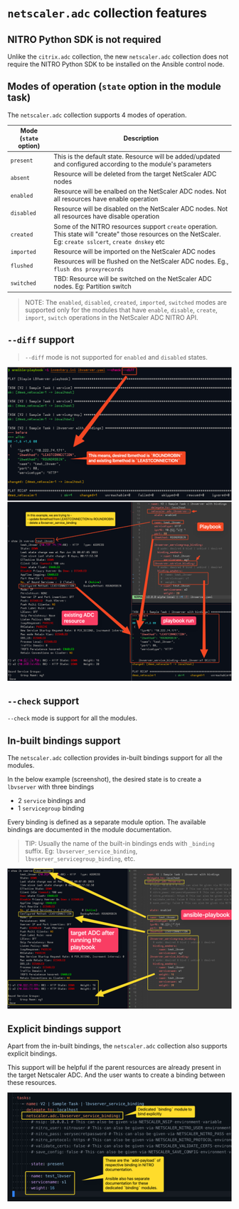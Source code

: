 # `netscaler.adc` collection features

## NITRO Python SDK is not required

Unlike the `citrix.adc` collection, the new `netscaler.adc` collection does not require the NITRO Python SDK to be installed on the Ansible control node.

## Modes of operation (`state` option in the module task)

The `netscaler.adc` collection supports 4 modes of operation.

| Mode (`state` option) | Description |
| ---- | ----------- |
| `present` | This is the default state. Resource will be added/updated and configured according to the module's parameters |
| `absent` | Resource will be deleted from the target NetScaler ADC nodes |
| `enabled` | Resource will be enalbed on the NetScaler ADC nodes. Not all resources have enable operation |
| `disabled` | Resource will be disabled on the NetScaler ADC nodes. Not all resources have disable operation |
| `created` | Some of the NITRO resources support `create` operation. This state will "create" those resources on the NetScaler. Eg: `create sslcert`, `create dnskey` etc |
| `imported` | Resource will be imported on the NetScaler ADC nodes |
| `flushed` | Resources will be flushed on the NetScaler ADC nodes. Eg., `flush dns proxyrecords` |
| `switched` | TBD: Resource will be switched on the NetScaler ADC nodes. Eg: Partition switch |

> NOTE: The `enabled`, `disabled`, `created`, `imported`, `switched` modes are supported only for the modules that have `enable`, `disable`, `create`, `import`, `switch` operations in the NetScaler ADC NITRO API.

## `--diff` support

> `--diff` mode is not supported for `enabled` and `disabled` states.

<kbd>
    <img src="assets/module-option-diff-example.png" />
</kbd>

</hr>

<kbd>
    <img src="assets/module-option-and-binding-diff-example.png" />
</kbd>

## `--check` support

`--check` mode is support for all the modules.

## In-built bindings support

The `netscaler.adc` collection provides in-built bindings support for all the modules.

In the below example (screenshot), the desired state is to create a `lbvserver` with three bindings

- 2 `service` bindings and
- 1 `servicegroup` binding

Every binding is defined as a separate module option. The available bindings are documented in the module documentation.

> TIP: Usually the name of the built-in bindings ends with `_binding` suffix. Eg: `lbvserver_service_binding`, `lbvserver_servicegroup_binding`, etc.

<kbd>
    <img src="assets/module-in-built-bindings-support.png" />
</kbd>

## Explicit bindings support

Apart from the in-built bindings, the `netscaler.adc` collection also supports explicit bindings.

This support will be helpful if the parent resources are already present in the target Netscaler ADC. And the user wants to create a binding between these resources.

<kbd>
    <img src="assets/explicit-binding-module-support.png" />
</kbd>
